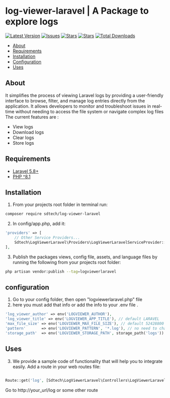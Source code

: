 # log-viewer-laravel | A Package to explore logs


[![Latest Version](https://img.shields.io/github/release/syedbacchu/log-viewer-laravel.svg?style=flat-square)](https://github.com/syedbacchu/log-viewer-laravel/releases)
[![Issues](https://img.shields.io/github/issues/syedbacchu/log-viewer-laravel.svg?style=flat-square)](https://github.com/syedbacchu/log-viewer-laravel)
[![Stars](https://img.shields.io/github/stars/syedbacchu/log-viewer-laravel.svg?style=social)](https://github.com/syedbacchu/log-viewer-laravel)
[![Stars](https://img.shields.io/github/forks/syedbacchu/log-viewer-laravel?style=flat-square)](https://github.com/syedbacchu/log-viewer-laravel)
[![Total Downloads](https://img.shields.io/packagist/dt/sdtech/log-viewer-laravel.svg?style=flat-square)](https://packagist.org/packages/sdtech/log-viewer-laravel)

- [About](#about)
- [Requirements](#requirements)
- [Installation](#installation)
- [Configuration](#configuration)
- [Uses](#Uses)

## About

It simplifies the process of viewing Laravel logs by providing a user-friendly interface to browse, filter, and manage log entries directly from the application. It allows developers to monitor and troubleshoot issues in real-time without needing to access the file system or navigate complex log files
The current features are :

- View logs
- Download logs
- Clear logs
- Store logs

## Requirements

* [Laravel 5.8+](https://laravel.com/docs/installation)
* [PHP ^8.1](https://www.php.net/)

## Installation
1. From your projects root folder in terminal run:

```bash
composer require sdtech/log-viewer-laravel
```
2. In config/app.php, add it:
```php
'providers' => [
    // Other Service Providers...
    Sdtech\LogViewerLaravel\Providers\LogViewerLaravelServiceProvider::class,
],
```
3. Publish the packages views, config file, assets, and language files by running the following from your projects root folder:

```bash
php artisan vendor:publish --tag=logviewerlaravel
```

## configuration
1. Go to your config folder, then open "logviewerlaravel.php" file
2. here you must add that info or add the info to your .env file .

```php
'log_viewer_author' => env('LOGVIEWER_AUTHOR'),
'log_viewer_title' => env('LOGVIEWER_APP_TITLE'), // default LARAVEL
'max_file_size' => env('LOGVIEWER_MAX_FILE_SIZE'), // default 52428800
'pattern'       => env('LOGVIEWER_PATTERN', '*.log'), // no need to change it
'storage_path'  => env('LOGVIEWER_STORAGE_PATH', storage_path('logs')) // no need to change it
```

## Uses
3. We provide a sample code of functionality that will help you to integrate easily. Add a route in your web routes file:

```php

Route::get('log', [Sdtech\LogViewerLaravel\Controllers\LogViewerLaravelController::class, 'index']);
```
Go to http://your_url/log or some other route


